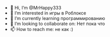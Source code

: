 - 👋 Hi, I’m @MrHappy333
- 👀 I’m interested in игры в Роблоксе
- 🌱 I’m currently learning программированию
- 💞️ I’m looking to collaborate on: Нет пока что
- 📫 How to reach me: не как :)

<!---
MrHappy333/MrHappy333 is a ✨ special ✨ repository because its `README.md` (this file) appears on your GitHub profile.
You can click the Preview link to take a look at your changes.
--->
